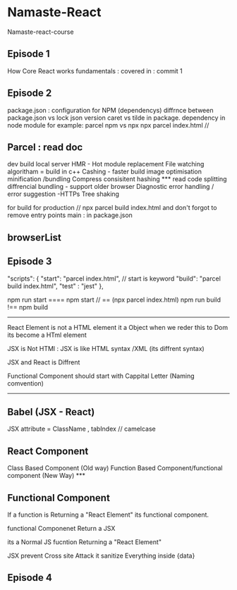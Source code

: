 # Namaste-React
Namaste-react-course

Episode 1
----------------------------------------------------
How Core React works fundamentals  : covered in : commit 1


Episode 2
----------------------------------------------------
package.json : configuration for NPM  (dependencys)
diffrnce between package.json vs lock json
version caret vs tilde in package.
dependency in node module for example: parcel 
npm vs npx
npx parcel index.html // 

Parcel : read doc
-------
dev build
local server
HMR - Hot module replacement
File watching algoritham = build in c++
Cashing - faster build
image optimisation
minification /bundling
Compress
consisitent hashing *** read
code splitting 
diffrencial bundling - support older browser
Diagnostic
error handling / error suggestion
-HTTPs
Tree shaking 

for build for production // npx parcel build index.html 
and don't forgot to remove entry points main : in package.json

browserList
-------------------------


Episode 3
--------------------------------------------
"scripts": {
    "start": "parcel index.html",   // start is keyword
    "build": "parcel build index.html",
    "test" : "jest"
  },

  npm run start  ====  npm start  // ==  (npx parcel index.html)
  npm run build  !==  npm build

------------------------------------------
  React Element is not a HTML element it a Object
  when we reder this to Dom its become a HTml element

  JSX is Not HTMl : JSX is like HTML syntax /XML (its diffrent syntax)


  JSX and React is Diffrent

  Functional Component should start with Cappital Letter (Naming comvention)

  ------------------------------------------
  Babel (JSX - React)
  ------------------------------------------
  JSX attribute  = ClassName , tabIndex // camelcase 


  React Component
  ----------------------------------------------
  Class Based Component  (Old way)
  Function Based Component/functional component (New Way) ***


  Functional Component 
  ---------------------------------------------
  If a function is Returning a "React Element" its functional component.

  functional Componenet Return a JSX 

  its a Normal JS fucntion Returning a "React Element"

  JSX prevent Cross site Attack 
  it sanitize Everything inside {data}



  Episode 4
  ------------------------------------------------------

















